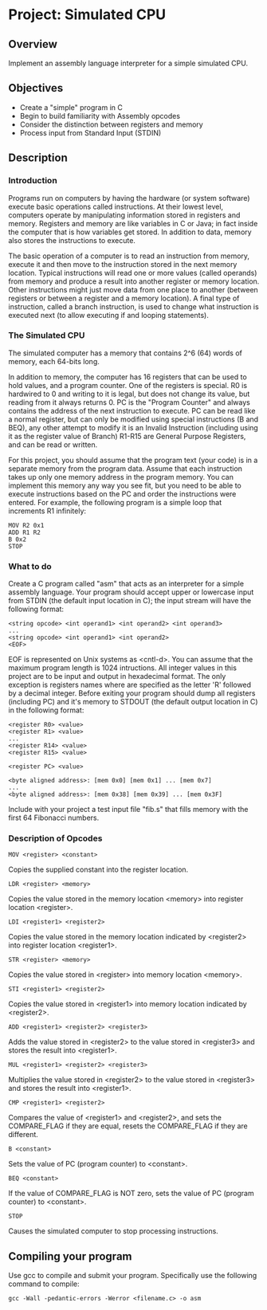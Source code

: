 # Project: Simulated CPU
## Overview
Implement an assembly language interpreter for a simple simulated CPU.
## Objectives
- Create a "simple" program in C
- Begin to build familiarity with Assembly opcodes
- Consider the distinction between registers and memory
- Process input from Standard Input (STDIN)
## Description
### Introduction
Programs run on computers by having the hardware (or system software) execute basic operations called instructions.
At their lowest level, computers operate by manipulating information stored in registers and memory.
Registers and memory are like variables in C or Java; in fact inside the computer that is how variables get stored.
In addition to data, memory also stores the instructions to execute.

The basic operation of a computer is to read an instruction from memory, execute it and then move to the instruction stored in the next memory location.
Typical instructions will read one or more values (called operands) from memory and produce a result into another register or memory location.
Other instructions might just move data from one place to another (between registers or between a register and a memory location).
A final type of instruction, called a branch instruction, is used to change what instruction is executed next (to allow executing if and looping statements).
### The Simulated CPU
The simulated computer has a memory that contains 2^6 (64) words of memory, each 64-bits long.

In addition to memory, the computer has 16 registers that can be used to hold values, and a program counter.
One of the registers is special.
R0 is hardwired to 0 and writing to it is legal, but does not change its value, but reading from it always returns 0.
PC is the "Program Counter" and always contains the address of the next instruction to execute.
PC can be read like a normal register, but can only be modified using special instructions (B and BEQ), any other attempt to modify it is an Invalid Instruction (including using it as the register value of Branch) R1-R15 are General Purpose Registers, and can be read or written.

For this project, you should assume that the program text (your code) is in a separate memory from the program data. Assume that each instruction takes up only one memory address in the program memory.
You can implement this memory any way you see fit, but you need to be able to execute instructions based on the PC and order the instructions were entered.
For example, the following program is a simple loop that increments R1 infinitely:
```MOV R1 0x0
MOV R2 0x1
ADD R1 R2
B 0x2
STOP
```
### What to do
Create a C program called "asm" that acts as an interpreter for a simple assembly language.
Your program should accept upper or lowercase input from STDIN (the default input location in C); the input stream will have the following format:
```<string opcode> <int operand1> <int operand2>
<string opcode> <int operand1> <int operand2> <int operand3>
...
<string opcode> <int operand1> <int operand2>
<EOF>
```

EOF is represented on Unix systems as &lt;cntl-d&gt;.
You can assume that the maximum program length is 1024 intructions.
All integer values in this project are to be input and output in hexadecimal format.
The only exception is registers names where are specified as the letter 'R' followed by a decimal integer.
Before exiting your program should dump all registers (including PC) and it's memory to STDOUT (the default output location in C) in the following format:
```
<register R0> <value>
<register R1> <value>
...
<register R14> <value>
<register R15> <value>

<register PC> <value>

<byte aligned address>: [mem 0x0] [mem 0x1] ... [mem 0x7]
...
<byte aligned address>: [mem 0x38] [mem 0x39] ... [mem 0x3F]
```
Include with your project a test input file "fib.s" that fills memory with the first 64 Fibonacci numbers.
### Description of Opcodes
```
MOV <register> <constant>
```
Copies the supplied constant into the register location.
```
LDR <register> <memory>
```
Copies the value stored in the memory location &lt;memory&gt; into register location &lt;register&gt;.
```
LDI <register1> <register2>
```
Copies the value stored in the memory location indicated by &lt;register2&gt; into register location &lt;register1&gt;.
```
STR <register> <memory>
```
Copies the value stored in &lt;register&gt; into memory location &lt;memory&gt;.
```
STI <register1> <register2>
```
Copies the value stored in &lt;register1&gt; into memory location indicated by &lt;register2&gt;.
```
ADD <register1> <register2> <register3>
```
Adds the value stored in &lt;register2&gt; to the value stored in &lt;register3&gt; and stores the result into &lt;register1&gt;.
```
MUL <register1> <register2> <register3>
```
Multiplies the value stored in &lt;register2&gt; to the value stored in &lt;register3&gt; and stores the result into &lt;register1&gt;.
```
CMP <register1> <register2>
```
Compares the value of &lt;register1&gt; and &lt;register2&gt;, and sets the COMPARE_FLAG if they are equal, resets the COMPARE_FLAG if they are different.
```
B <constant>
```
Sets the value of PC (program counter) to &lt;constant&gt;.
```
BEQ <constant>
```
If the value of COMPARE_FLAG is NOT zero, sets the value of PC (program counter) to &lt;constant&gt;.
```
STOP
```
Causes the simulated computer to stop processing instructions.
## Compiling your program
Use gcc to compile and submit your program. Specifically use the following command to compile:
```
gcc -Wall -pedantic-errors -Werror <filename.c> -o asm
```
